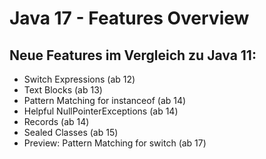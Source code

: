 
# Java 17 - Features Overview
## Neue Features im Vergleich zu Java 11:

- Switch Expressions (ab 12)
- Text Blocks (ab 13)
- Pattern Matching for instanceof (ab 14)
- Helpful NullPointerExceptions (ab 14)
- Records (ab 14)
- Sealed Classes (ab 15)
- Preview: Pattern Matching for switch (ab 17)

